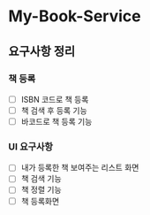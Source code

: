 # My-Book-Service

## 요구사항 정리

### 책 등록

- [ ] ISBN 코드로 책 등록
- [ ] 책 검색 후 등록 기능
- [ ] 바코드로 책 등록 기능

### UI 요구사항

- [ ] 내가 등록한 책 보여주는 리스트 화면
- [ ] 책 검색 기능
- [ ] 책 정렬 기능
- [ ] 책 등록화면
